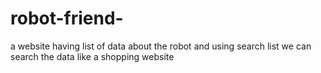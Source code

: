 # robot-friend-
a website having list of data about the robot and using search list we can search the data like a shopping website

